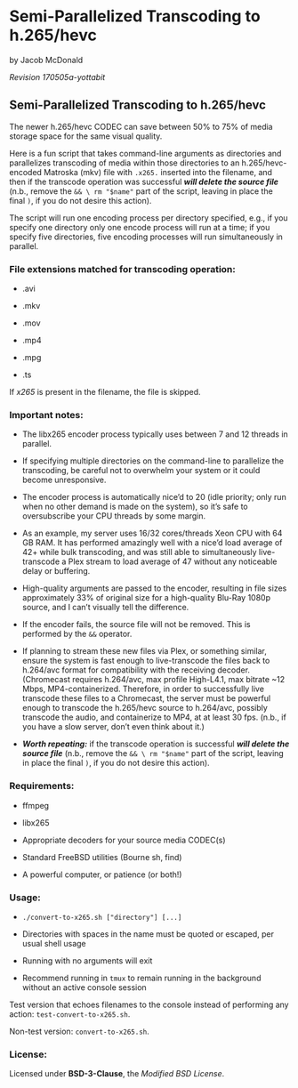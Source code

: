 # Semi-Parallelized Transcoding to h.265/hevc

by Jacob McDonald
*Revision 170505a-yottabit*


## Semi-Parallelized Transcoding to h.265/hevc

The newer h.265/hevc CODEC can save between 50% to 75% of media storage space
for the same visual quality.

Here is a fun script that takes command-line
arguments as directories and parallelizes transcoding of media within those
directories to an h.265/hevc-encoded Matroska (mkv) file with `.x265.` inserted
into the filename, and then if the transcode operation was successful **_will
delete the source file_** (n.b., remove the `&& \ rm "$name"` part of the
script, leaving in place the final `)`, if you do not desire this action).

The script will run one encoding process per directory specified, e.g., if you
specify one directory only one encode process will run at a time; if you specify
five directories, five encoding processes will run simultaneously in parallel.

### File extensions matched for transcoding operation:

* .avi

* .mkv

* .mov

* .mp4

* .mpg

* .ts

If *x265* is present in the filename, the file is skipped.

### Important notes:

* The libx265 encoder process typically uses between 7 and 12 threads in
parallel.

* If specifying multiple directories on the command-line to parallelize the
transcoding, be careful not to overwhelm your system or it could become
unresponsive.

* The encoder process is automatically nice’d to 20 (idle priority; only run
when no other demand is made on the system), so it’s safe to oversubscribe your
CPU threads by some margin.

* As an example, my server uses 16/32 cores/threads Xeon CPU with 64 GB RAM. It
has performed amazingly well with a nice’d load average of 42+ while bulk
transcoding, and was still able to simultaneously live-transcode a Plex stream
to load average of 47 without any noticeable delay or buffering.

* High-quality arguments are passed to the encoder, resulting in file sizes
approximately 33% of original size for a high-quality Blu-Ray 1080p source, and
I can’t visually tell the difference.

* If the encoder fails, the source file will not be removed. This is performed
by the `&&` operator.

* If planning to stream these new files via Plex, or something similar, ensure
the system is fast enough to live-transcode the files back to h.264/avc format
for compatibility with the receiving decoder. (Chromecast requires h.264/avc,
max profile High-L4.1, max bitrate ~12 Mbps, MP4-containerized. Therefore, in
order to successfully live transcode these files to a Chromecast, the server
must be powerful enough to transcode the h.265/hevc source to h.264/avc,
possibly transcode the audio, and containerize to MP4, at at least 30 fps.
(n.b., if you have a slow server, don’t even think about it.)

* **_Worth repeating:_** if the transcode operation is successful **_will delete
the source file_** (n.b., remove the `&& \ rm "$name"` part of the script,
leaving in place the final `)`, if you do not desire this action).

### Requirements:

* ffmpeg

* libx265

* Appropriate decoders for your source media CODEC(s)

* Standard FreeBSD utilities (Bourne sh, find)

* A powerful computer, or patience (or both!)

### Usage:

* `./convert-to-x265.sh ["directory"] [...]`

* Directories with spaces in the name must be quoted or escaped, per usual shell
 usage

* Running with no arguments will exit

* Recommend running in `tmux` to remain running in the background without an
active console session

Test version that echoes filenames to the console instead of performing any
action: `test-convert-to-x265.sh`.

Non-test version: `convert-to-x265.sh`.

### License:

Licensed under **BSD-3-Clause**, the *Modified BSD License*.
